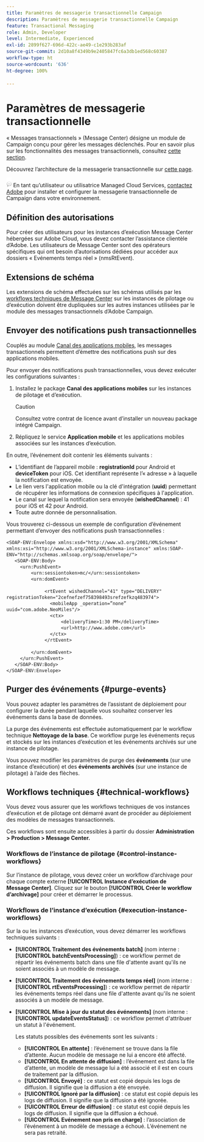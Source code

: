 ```yaml
---
title: Paramètres de messagerie transactionnelle Campaign
description: Paramètres de messagerie transactionnelle Campaign
feature: Transactional Messaging
role: Admin, Developer
level: Intermediate, Experienced
exl-id: 2899f627-696d-422c-ae49-c1e293b283af
source-git-commit: 2d10a8f4349b9e2405847fc6a3db1ed568c60387
workflow-type: ht
source-wordcount: '636'
ht-degree: 100%

---
```


# Paramètres de messagerie transactionnelle

« Messages transactionnels » (Message Center) désigne un module de Campaign conçu pour gérer les messages déclenchés. Pour en savoir plus sur les fonctionnalités des messages transactionnels, consultez [cette section](../send/transactional.md).

Découvrez l’architecture de la messagerie transactionnelle sur [cette page](../architecture/architecture.md#transac-msg-archi).

![](../assets/do-not-localize/speech.png) En tant qu’utilisateur ou utilisatrice Managed Cloud Services, [contactez Adobe](../start/campaign-faq.md#support) pour installer et configurer la messagerie transactionnelle de Campaign dans votre environnement.

## Définition des autorisations

Pour créer des utilisateurs pour les instances d’exécution Message Center hébergées sur Adobe Cloud, vous devez contacter l’assistance clientèle d’Adobe. Les utilisateurs de Message Center sont des opérateurs spécifiques qui ont besoin d’autorisations dédiées pour accéder aux dossiers « Evénements temps réel » (nmsRtEvent).

## Extensions de schéma

Les extensions de schéma effectuées sur les schémas utilisés par les [workflows techniques de Message Center](#technical-workflows) sur les instances de pilotage ou d’exécution doivent être dupliquées sur les autres instances utilisées par le module des messages transactionnels d’Adobe Campaign.

## Envoyer des notifications push transactionnelles

Couplés au module [Canal des applications mobiles](../send/push.md), les messages transactionnels permettent d’émettre des notifications push sur des applications mobiles.

Pour envoyer des notifications push transactionnelles, vous devez exécuter les configurations suivantes :

1. Installez le package **Canal des applications mobiles** sur les instances de pilotage et d’exécution.

   >[!CAUTION]
   >
   >Consultez votre contrat de licence avant d’installer un nouveau package intégré Campaign.

1. Répliquez le service **Application mobile** et les applications mobiles associées sur les instances d’exécution.

En outre, l’événement doit contenir les éléments suivants :

* L’identifiant de l’appareil mobile : **registrationId** pour Android et **deviceToken** pour iOS. Cet identifiant représente l’« adresse » à laquelle la notification est envoyée.
* Le lien vers l&#39;application mobile ou la clé d&#39;intégration (**uuid**) permettant de récupérer les informations de connexion spécifiques à l&#39;application.
* Le canal sur lequel la notification sera envoyée (**wishedChannel**) : 41 pour iOS et 42 pour Android.
* Toute autre donnée de personnalisation.

Vous trouverez ci-dessous un exemple de configuration d’événement permettant d’envoyer des notifications push transactionnelles :

```
<SOAP-ENV:Envelope xmlns:xsd="http://www.w3.org/2001/XMLSchema" xmlns:xsi="http://www.w3.org/2001/XMLSchema-instance" xmlns:SOAP-ENV="http://schemas.xmlsoap.org/soap/envelope/">
   <SOAP-ENV:Body>
     <urn:PushEvent>
         <urn:sessiontoken>mc/</urn:sessiontoken>
         <urn:domEvent>

              <rtEvent wishedChannel="41" type="DELIVERY" registrationToken="2cefnefzef758398493srefzefkzq483974">
                <mobileApp _operation=”none” uuid="com.adobe.NeoMiles"/>
                <ctx>
                    <deliveryTime>1:30 PM</deliveryTime>
                    <url>http://www.adobe.com</url>
                </ctx>
              </rtEvent>

         </urn:domEvent>
     </urn:PushEvent>           
   </SOAP-ENV:Body>
</SOAP-ENV:Envelope>
```




## Purger des événements {#purge-events}

Vous pouvez adapter les paramètres de l’assistant de déploiement pour configurer la durée pendant laquelle vous souhaitez conserver les événements dans la base de données.

La purge des événements est effectuée automatiquement par le workflow technique **Nettoyage de la base**. Ce workflow purge les événements reçus et stockés sur les instances d’exécution et les événements archivés sur une instance de pilotage.

Vous pouvez modifier les paramètres de purge des **événements** (sur une instance d’exécution) et des **événements archivés** (sur une instance de pilotage) à l’aide des flèches.


## Workflows techniques {#technical-workflows}

Vous devez vous assurer que les workflows techniques de vos instances d’exécution et de pilotage ont démarré avant de procéder au déploiement des modèles de messages transactionnels.

Ces workflows sont ensuite accessibles à partir du dossier **Administration > Production > Message Center.**

### Workflows de l’instance de pilotage {#control-instance-workflows}

Sur l’instance de pilotage, vous devez créer un workflow d’archivage pour chaque compte externe **[!UICONTROL Instance d’exécution de Message Center]**. Cliquez sur le bouton **[!UICONTROL Créer le workflow d’archivage]** pour créer et démarrer le processus.

### Workflows de l’instance d’exécution {#execution-instance-workflows}

Sur la ou les instances d’exécution, vous devez démarrer les workflows techniques suivants :

* **[!UICONTROL Traitement des événements batch]** (nom interne : **[!UICONTROL batchEventsProcessing]**) : ce workflow permet de répartir les événements batch dans une file d&#39;attente avant qu&#39;ils ne soient associés à un modèle de message.
* **[!UICONTROL Traitement des événements temps réel]** (nom interne : **[!UICONTROL rtEventsProcessing]**) : ce workflow permet de répartir les événements temps réel dans une file d&#39;attente avant qu&#39;ils ne soient associés à un modèle de message.
* **[!UICONTROL Mise à jour du statut des événements]** (nom interne : **[!UICONTROL updateEventsStatus]**) : ce workflow permet d&#39;attribuer un statut à l&#39;événement.

   Les statuts possibles des événements sont les suivants :

   * **[!UICONTROL En attente]** : l’événement se trouve dans la file d’attente. Aucun modèle de message ne lui a encore été affecté.
   * **[!UICONTROL En attente de diffusion]** : l’événement est dans la file d’attente, un modèle de message lui a été associé et il est en cours de traitement par la diffusion.
   * **[!UICONTROL Envoyé]** : ce statut est copié depuis les logs de diffusion. Il signifie que la diffusion a été envoyée.
   * **[!UICONTROL Ignoré par la diffusion]** : ce statut est copié depuis les logs de diffusion. Il signifie que la diffusion a été ignorée.
   * **[!UICONTROL Erreur de diffusion]** : ce statut est copié depuis les logs de diffusion. Il signifie que la diffusion a échoué.
   * **[!UICONTROL Evénement non pris en charge]** : l’association de l’événement à un modèle de message a échoué. L’événement ne sera pas retraité.
